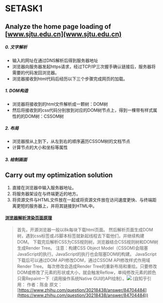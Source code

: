 # SETASK1

## Analyze the home page loading of [www.sjtu.edu.cn](www.sjtu.edu.cn)
##### 0. 文字解析
   - 输入的网址在通过DNS解析后得到服务器地址
   - 浏览器向服务器发起https请求，经过TCP/IP三次握手确认链接后，服务器将需要的代码发回浏览器。
   - 浏览器接收到html代码后经历以下三个步骤完成网页的加载。
##### 1. DOM构造
   - 浏览器将接收到的html文件解析成一颗树：DOM树
   - 然后将接收到的css代码分别放到对应的DOM树节点上，得到一棵带有样式属性的的DOM树：CSSOM树
##### 2. 布局
   - 浏览器按从上到下，从左到右的顺序遍历CSSOM树的文档节点
   - 计算节点的大小和坐标等属性
##### 3. 绘制画面

## Carry out my optimization solution
1. 直接在浏览器中输入服务器地址。
2. 将服务器架设在与终端更近的地方。
3. 将资源文件与HTML文件放在一起或将资源文件放在访问速度更快、与终端距离更短的服务器上，并将其链接到HTML中。

#### [浏览器解析渲染页面原理](https://www.zhihu.com/question/30218438/answer/84704484)
> 首先，开源浏览器一般以8k每块下载html页面。
然后解析页面生成DOM树，遇到css标签或JS脚本标签就新起线程去下载他们，并继续构建DOM。
下载完后解析CSS为CSS规则树，浏览器结合CSS规则树和DOM树生成Render Tree。
注意：构建CSS Object Model（CSSOM)会阻塞JavaScript的执行。JavaScript的执行也会阻塞DOM的构建。
JavaScript下载后可以通过DOM API修改DOM，通过CSSOM API修改样式作用域Render Tree。
每次修改会造成Render Tree的重新布局和重绘。只要修改DOM或修改了元素的形状或大小，就会触发Reflow，单纯修改元素的颜色只需Repaint一下（调用操作系统Native GUI的API绘制）。![](https://pic2.zhimg.com/e8bc40d7006f13fa0a191d774b7db36a_r.jpg?source=1940ef5c)
(自知乎引用：
作者：陈金
原文：[https://www.zhihu.com/question/30218438/answer/84704484](https://www.zhihu.com/question/30218438/answer/84704484))